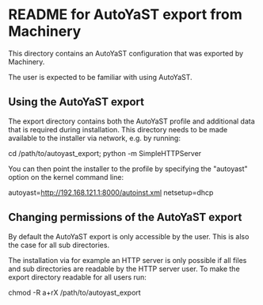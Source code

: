 # README for AutoYaST export from Machinery

This directory contains an AutoYaST configuration that was exported by
Machinery.

The user is expected to be familiar with using AutoYaST.

## Using the AutoYaST export

The export directory contains both the AutoYaST profile and additional data that
is required during installation. This directory needs to be made available to
the installer via network, e.g. by running:

  cd /path/to/autoyast_export; python -m SimpleHTTPServer

You can then point the installer to the profile by specifying the "autoyast"
option on the kernel command line:

  autoyast=http://192.168.121.1:8000/autoinst.xml netsetup=dhcp

## Changing permissions of the AutoYaST export

By default the AutoYaST export is only accessible by the user. This is also the
case for all sub directories.

The installation via for example an HTTP server is only possible if all files
and sub directories are readable by the HTTP server user.
To make the export directory readable for all users run:

  chmod -R a+rX /path/to/autoyast_export
